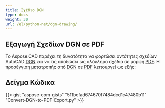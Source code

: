 ```yaml
---
title: Σχέδιο DGN
type: docs
weight: 30
url: /el/python-net/dgn-drawing/
---
```


## **Εξαγωγή Σχεδίων DGN σε PDF**

Το Aspose.CAD παρέχει τη δυνατότητα να φορτώσει οντότητες σχεδίων AutoCAD [DGN](https://docs.fileformat.com/cad/dgn/) και να τις αποδώσει ως ολόκληρο σχέδιο σε μορφή [PDF](https://docs.fileformat.com/pdf/). Η προσέγγιση μετατροπής από [DGN](https://docs.fileformat.com/cad/dgn/) σε [PDF](https://docs.fileformat.com/pdf/) λειτουργεί ως εξής:

## Δείγμα Κώδικα

{{< gist "aspose-com-gists" "511bcfad674670f7484dcd1c47480b11" "Convert-DGN-to-PDF-Export.py" >}}
